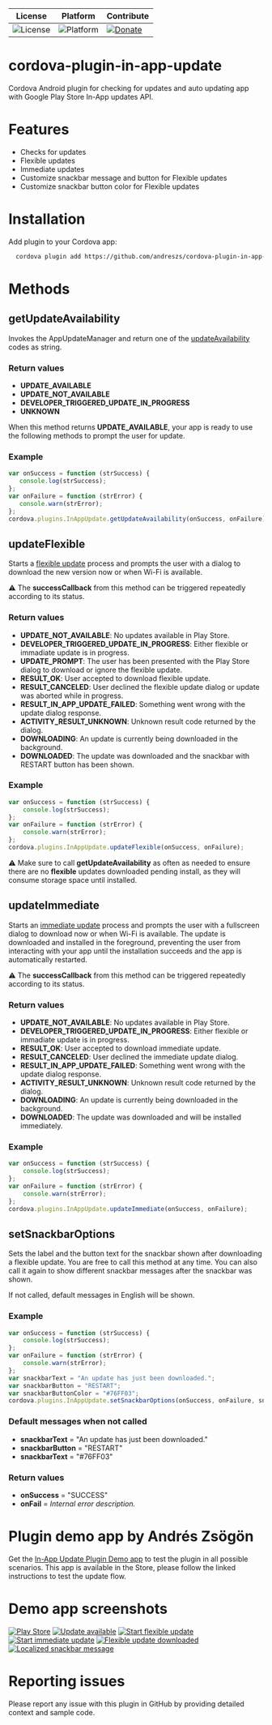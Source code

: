 
| License | Platform | Contribute |
| --- | --- | --- |
| ![License](https://img.shields.io/badge/license-MIT-orange.svg) | ![Platform](https://img.shields.io/badge/platform-android-green.svg) | [![Donate](https://img.shields.io/badge/donate-PayPal-green.svg)](https://www.paypal.com/cgi-bin/webscr?cmd=_s-xclick&hosted_button_id=G33QACCVKYD7U) |

# cordova-plugin-in-app-update

Cordova Android plugin for checking for updates and auto updating app with Google Play Store In-App updates API.

# Features

- Checks for updates
- Flexible updates
- Immediate updates
- Customize snackbar message and button for Flexible updates
- Customize snackbar button color for Flexible updates


# Installation

Add plugin to your Cordova app:

```bash
  cordova plugin add https://github.com/andreszs/cordova-plugin-in-app-update
```
    
# Methods

## getUpdateAvailability

Invokes the AppUpdateManager and return one of the [updateAvailability](https://developer.android.com/reference/com/google/android/play/core/install/model/UpdateAvailability.html) codes as string.

### Return values

- **UPDATE_AVAILABLE**
- **UPDATE_NOT_AVAILABLE**
- **DEVELOPER_TRIGGERED_UPDATE_IN_PROGRESS**
- **UNKNOWN**

When this method returns **UPDATE_AVAILABLE**, your app is ready to use the following methods to prompt the user for update.

### Example

 ```javascript
var onSuccess = function (strSuccess) {
    console.log(strSuccess);
};
var onFailure = function (strError) {
    console.warn(strError);
};
cordova.plugins.InAppUpdate.getUpdateAvailability(onSuccess, onFailure);
```

## updateFlexible

Starts a [flexible update](https://developer.android.com/guide/playcore/in-app-updates/kotlin-java#flexible "flexible update") process and prompts the user with a dialog to download the new version now or when Wi-Fi is available.

:warning: The **successCallback** from this method can be triggered repeatedly according to its status.

### Return values

- **UPDATE_NOT_AVAILABLE**: No updates available in Play Store.
- **DEVELOPER_TRIGGERED_UPDATE_IN_PROGRESS**: Either flexible or immadiate update is in progress.
- **UPDATE_PROMPT**: The user has been presented with the Play Store dialog to download or ignore the flexible update.
- **RESULT_OK**: User accepted to download flexible update.
- **RESULT_CANCELED**: User declined the flexible update dialog or update was aborted while in progress.
- **RESULT_IN_APP_UPDATE_FAILED**: Something went wrong with the update dialog response.
- **ACTIVITY_RESULT_UNKNOWN**: Unknown result code returned by the dialog.
- **DOWNLOADING**: An update is currently being downloaded in the background.
- **DOWNLOADED**: The update was downloaded and the snackbar with RESTART button has been shown.

### Example

```javascript
var onSuccess = function (strSuccess) {
    console.log(strSuccess);
};
var onFailure = function (strError) {
    console.warn(strError);
};
cordova.plugins.InAppUpdate.updateFlexible(onSuccess, onFailure);
```

:warning: Make sure to call **getUpdateAvailability** as often as needed to ensure there are no **flexible** updates downloaded pending install, as they will consume storage space until installed.

## updateImmediate

Starts an [immediate update](https://developer.android.com/guide/playcore/in-app-updates/kotlin-java#immediate "immediate update") process and prompts the user with a fullscreen dialog to download now or when Wi-Fi is available. The update is downloaded and installed in the foreground, preventing the user from interacting with your app until the installation succeeds and the app is automatically restarted.

:warning: The **successCallback** from this method can be triggered repeatedly according to its status.

### Return values

- **UPDATE_NOT_AVAILABLE**: No updates available in Play Store.
- **DEVELOPER_TRIGGERED_UPDATE_IN_PROGRESS**: Either flexible or immadiate update is in progress.
- **RESULT_OK**: User accepted to download immediate update.
- **RESULT_CANCELED**: User declined the immediate update dialog.
- **RESULT_IN_APP_UPDATE_FAILED**: Something went wrong with the update dialog response.
- **ACTIVITY_RESULT_UNKNOWN**: Unknown result code returned by the dialog.
- **DOWNLOADING**: An update is currently being downloaded in the background.
- **DOWNLOADED**: The update was downloaded and will be installed immediately.

### Example

```javascript
var onSuccess = function (strSuccess) {
    console.log(strSuccess);
};
var onFailure = function (strError) {
    console.warn(strError);
};
cordova.plugins.InAppUpdate.updateImmediate(onSuccess, onFailure);
```

## setSnackbarOptions

Sets the label and the button text for the snackbar shown after downloading a flexible update. You are free to call this method at any time. You can also call it again to show different snackbar messages after the snackbar was shown.

If not called, default messages in English will be shown.

### Example

```javascript
var onSuccess = function (strSuccess) {
    console.log(strSuccess);
};
var onFailure = function (strError) {
    console.warn(strError);
};
var snackbarText = "An update has just been downloaded.";
var snackbarButton = "RESTART";
var snackbarButtonColor = "#76FF03";
cordova.plugins.InAppUpdate.setSnackbarOptions(onSuccess, onFailure, snackbarText, snackbarButton, snackbarButtonColor);
```

### Default messages when not called

- **snackbarText** = "An update has just been downloaded."
- **snackbarButton** = "RESTART"
- **snackbarText** = "#76FF03"

### Return values

- **onSuccess** = "SUCCESS"
- **onFail** = *Internal error description.*

# Plugin demo app by Andrés Zsögön

Get the [In-App Update Plugin Demo app](https://www.andreszsogon.com/cordova-in-app-update-plugin-demo-app/ "In-App Update Plugin Demo app") to test the plugin in all possible scenarios. This app is available in the Store, please follow the linked  instructions to test the update flow.

# Demo app screenshots

[![Play Store](https://www.andreszsogon.com/wp-content/uploads/inappupdate_store-165x300.png)](https://www.andreszsogon.com/cordova-in-app-update-plugin-demo-app/) [![Update available](https://www.andreszsogon.com/wp-content/uploads/in_app_update_1-169x300.jpg)](https://www.andreszsogon.com/cordova-in-app-update-plugin-demo-app/ "![Update available](https://www.andreszsogon.com/wp-content/uploads/in_app_update_1-169x300.jpg)") [![Start flexible update](https://www.andreszsogon.com/wp-content/uploads/in_app_update_5-169x300.jpg)](https://www.andreszsogon.com/cordova-in-app-update-plugin-demo-app/ "![Start flexible update](https://www.andreszsogon.com/wp-content/uploads/in_app_update_5-169x300.jpg)") [![Start immediate update](https://www.andreszsogon.com/wp-content/uploads/in_app_update_6-169x300.jpg)](https://www.andreszsogon.com/cordova-in-app-update-plugin-demo-app/ "![Start immediate update](https://www.andreszsogon.com/wp-content/uploads/in_app_update_6-169x300.jpg)") [![Flexible update downloaded](https://www.andreszsogon.com/wp-content/uploads/in_app_update_3-169x300.jpg)](https://www.andreszsogon.com/cordova-in-app-update-plugin-demo-app/ "![Flexible update downloaded](https://www.andreszsogon.com/wp-content/uploads/in_app_update_3-169x300.jpg)") [![Localized snackbar message](https://www.andreszsogon.com/wp-content/uploads/in_app_update_4-169x300.jpg)](https://www.andreszsogon.com/cordova-in-app-update-plugin-demo-app/ "![Localized snackbar message](https://www.andreszsogon.com/wp-content/uploads/in_app_update_4-169x300.jpg)")

# Reporting issues

Please report any issue with this plugin in GitHub by providing detailed context and sample code.